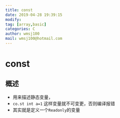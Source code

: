 ```yaml
---
title: const
date: 2019-04-28 19:39:15	
modify: 
tag: [array,basic]
categories: C
author: wmsj100
mail: wmsj100@hotmail.com
---
```


# const

## 概述
- 用来描述静态变量，
- `co.st int a=1` 这样变量就不可变更，否则编译报错
- 其实就是定义一个`Readonly`的变量
